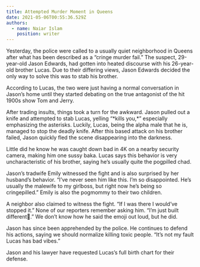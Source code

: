 ```yaml
---
title: Attempted Murder Moment in Queens
date: 2021-05-06T00:55:36.529Z
authors:
  - name: Naiar Islam
    position: writer
---
```

<!--StartFragment-->

Yesterday, the police were called to a usually quiet neighborhood in Queens after what has been described as a “cringe murder fail.” The suspect, 29-year-old Jason Edwards, had gotten into heated discourse with his 26-year-old brother Lucas. Due to their differing views, Jason Edwards decided the only way to solve this was to stab his brother.

According to Lucas, the two were just having a normal conversation in Jason’s home until they started debating on the true antagonist of the hit 1900s show Tom and Jerry. 

After trading insults, things took a turn for the awkward. Jason pulled out a knife and attempted to stab Lucas, yelling “\*kills you,\*” especially emphasizing the asterisks. Luckily, Lucas, being the alpha male that he is, managed to stop the deadly knife. After this based attack on his brother failed, Jason quickly fled the scene disappearing into the darkness. 

Little did he know he was caught down bad in 4K on a nearby security camera, making him one sussy baka. Lucas says this behavior is very uncharacteristic of his brother, saying he’s usually quite the pogpilled chad. 

Jason’s tradwife Emily witnessed the fight and is also surprised by her husband’s behavior. “I’ve never seen him like this. I’m so disappointed. He’s usually the malewife to my girlboss, but right now he’s being so cringepilled.” Emily is also the pogmommy to their two children.

A neighbor also claimed to witness the fight. “If I was there I would’ve stopped it.” None of our reporters remember asking him. “I’m just built different🥶.” We don’t know how he said the emoji out loud, but he did.

Jason has since been apprehended by the police. He continues to defend his actions, saying we should normalize killing toxic people. “It’s not my fault Lucas has bad vibes.” 

Jason and his lawyer have requested Lucas’s full birth chart for their defense.



<!--EndFragment-->